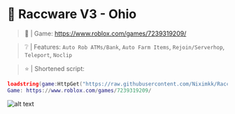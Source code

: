 # 🍷 Raccware V3 - Ohio

> 🔗 | Game: https://www.roblox.com/games/7239319209/

> ❔ | Features: `Auto Rob ATMs/Bank`, `Auto Farm Items`, `Rejoin/Serverhop`, `Teleport`, `Noclip`

> ⭐ | Shortened script: 
```lua
loadstring(game:HttpGet("https://raw.githubusercontent.com/Niximkk/Raccware/main/Raccware%20Ohio/Raccware%20Ohio.lua"))()
Game: https://www.roblox.com/games/7239319209/
```
![alt text](https://media.discordapp.net/attachments/1053485155177742396/1061739411726925864/image.png?width=560&height=315)
